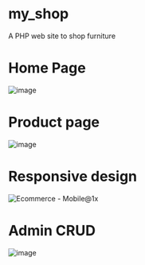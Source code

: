 
# my_shop
A PHP web site to shop furniture


# Home Page

![image](https://user-images.githubusercontent.com/98088041/229145054-37f62172-60c4-4df3-9ab7-f583b376b284.png)


# Product page

![image](https://user-images.githubusercontent.com/98088041/229145290-80767af0-6d27-4362-9b8b-f386cc712a51.png)

# Responsive design

![Ecommerce - Mobile@1x](https://user-images.githubusercontent.com/98088041/229517312-2c8078c6-5383-4434-8596-cc2107933316.jpg)


# Admin CRUD

![image](https://user-images.githubusercontent.com/98088041/229145410-16e98289-148a-4537-a3f8-920c3197d423.png)

